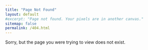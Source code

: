 ```yaml
---
title: "Page Not Found"
layout: default
#excerpt: "Page not found. Your pixels are in another canvas."
sitemap: false
permalink: /404.html
---
```


Sorry, but the page you were trying to view does not exist.

